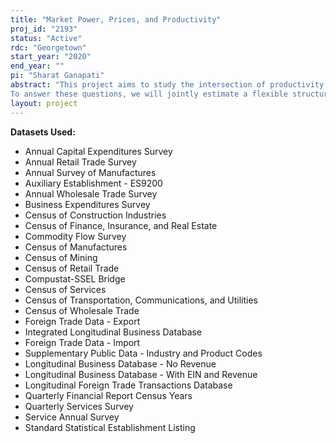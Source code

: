 ```yaml
---
title: "Market Power, Prices, and Productivity"
proj_id: "2193"
status: "Active"
rdc: "Georgetown"
start_year: "2020"
end_year: ""
pi: "Sharat Ganapati"
abstract: "This project aims to study the intersection of productivity growth and market power, in an economy-wide context. We will consider how changes in market power and consumer demand are related to the evolution of prices, productivity, markups, and costs. Our main research questions are: 1. What is the establishment-level productivity and the degree of price dispersion across various sectors and locations in the U.S. economy? 2. How much have markups risen in various sectors of the U.S. economy over the past several decades? 3. Does controlling for changing markups, particularly establishment-level price changes, significantly change the measured productivity growth both at the sector-level and across industries? 
To answer these questions, we will jointly estimate a flexible structural model of consumer demand and the production technology used in each 6-digit NAICS sector, relying on data observed in standard plant-level datasets. Applying these methods to the detailed data from the Census Bureau, we will study how the evolution of productivity and market power has occurred in different industries, geographies, and in aggregate. In particular, we will examine and pay special attention to non-manufacturing sectors as they account for the majority of the economy. "
layout: project
---
```


**Datasets Used:**

  - Annual Capital Expenditures Survey 
  - Annual Retail Trade Survey 
  - Annual Survey of Manufactures 
  - Auxiliary Establishment - ES9200 
  - Annual Wholesale Trade Survey 
  - Business Expenditures Survey 
  - Census of Construction Industries 
  - Census of Finance, Insurance, and Real Estate 
  - Commodity Flow Survey 
  - Census of Manufactures 
  - Census of Mining 
  - Census of Retail Trade 
  - Compustat-SSEL Bridge 
  - Census of Services 
  - Census of Transportation, Communications, and Utilities 
  - Census of Wholesale Trade 
  - Foreign Trade Data - Export 
  - Integrated Longitudinal Business Database 
  - Foreign Trade Data - Import 
  - Supplementary Public Data - Industry and Product Codes 
  - Longitudinal Business Database - No Revenue 
  - Longitudinal Business Database - With EIN and Revenue 
  - Longitudinal Foreign Trade Transactions Database 
  - Quarterly Financial Report Census Years 
  - Quarterly Services Survey 
  - Service Annual Survey 
  - Standard Statistical Establishment Listing 

